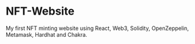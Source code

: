 # NFT-Website
My first NFT minting website using React, Web3, Solidity, OpenZeppelin, Metamask, Hardhat and Chakra. 
